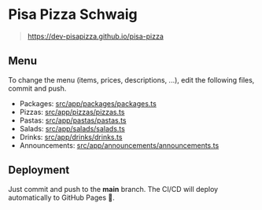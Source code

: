 # Pisa Pizza Schwaig

> https://dev-pisapizza.github.io/pisa-pizza

## Menu

To change the menu (items, prices, descriptions, ...), edit the following files, commit and push.

- Packages: [src/app/packages/packages.ts](src/app/packages/packages.ts)
- Pizzas: [src/app/pizzas/pizzas.ts](src/app/pizzas/pizzas.ts)
- Pastas: [src/app/pastas/pastas.ts](src/app/pastas/pastas.ts)
- Salads: [src/app/salads/salads.ts](src/app/salads/salads.ts)
- Drinks: [src/app/drinks/drinks.ts](src/app/drinks/drinks.ts)
- Announcements: [src/app/announcements/announcements.ts](src/app/announcements/announcements.ts)

## Deployment

Just commit and push to the **main** branch. The CI/CD will deploy automatically to GitHub Pages 🚀.

